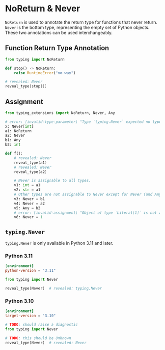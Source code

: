 # NoReturn & Never

`NoReturn` is used to annotate the return type for functions that never return. `Never` is the
bottom type, representing the empty set of Python objects. These two annotations can be used
interchangeably.

## Function Return Type Annotation

```py
from typing import NoReturn

def stop() -> NoReturn:
    raise RuntimeError("no way")

# revealed: Never
reveal_type(stop())
```

## Assignment

```py
from typing_extensions import NoReturn, Never, Any

# error: [invalid-type-parameter] "Type `typing.Never` expected no type parameter"
x: Never[int]
a1: NoReturn
a2: Never
b1: Any
b2: int

def f():
    # revealed: Never
    reveal_type(a1)
    # revealed: Never
    reveal_type(a2)

    # Never is assignable to all types.
    v1: int = a1
    v2: str = a1
    # Other types are not assignable to Never except for Never (and Any).
    v3: Never = b1
    v4: Never = a2
    v5: Any = b2
    # error: [invalid-assignment] "Object of type `Literal[1]` is not assignable to `Never`"
    v6: Never = 1
```

## `typing.Never`

`typing.Never` is only available in Python 3.11 and later.

### Python 3.11

```toml
[environment]
python-version = "3.11"
```

```py
from typing import Never

reveal_type(Never)  # revealed: typing.Never
```

### Python 3.10

```toml
[environment]
target-version = "3.10"
```

```py
# TODO: should raise a diagnostic
from typing import Never

# TODO: this should be Unknown
reveal_type(Never)  # revealed: Never
```
